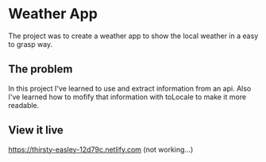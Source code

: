 # Weather App

The project was to create a weather app to show the local weather in a easy to grasp way.
## The problem
In this project I've learned to use and extract information from an api. Also I've learned how to mofify that information with toLocale to make it more readable.

## View it live
https://thirsty-easley-12d79c.netlify.com
(not working...)

